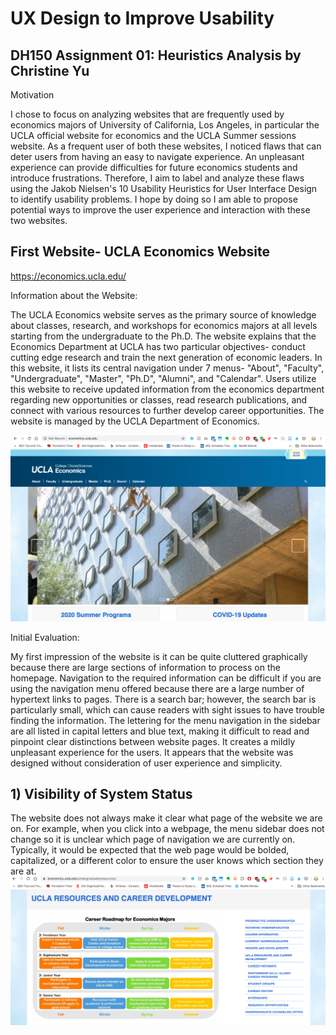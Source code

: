 # UX Design to Improve Usability 
## DH150 Assignment 01: Heuristics Analysis by Christine Yu

Motivation 

I chose to focus on analyzing websites that are frequently used by economics majors of University of California, Los Angeles, in particular the UCLA official website for economics and the UCLA Summer sessions website. As a frequent user of both these websites, I noticed flaws that can deter users from having an easy to navigate experience. An unpleasant experience can provide difficulties for future economics students and introduce frustrations. Therefore, I aim to label and analyze these flaws using the Jakob Nielsen's 10 Usability Heuristics for User Interface Design to identify usability problems. I hope by doing so I am able to propose potential ways to improve the user experience and interaction with these two websites. 

## First Website- UCLA Economics Website
https://economics.ucla.edu/

Information about the Website:
  
  The UCLA Economics website serves as the primary source of knowledge about classes, research, and workshops for economics majors at all levels starting from the undergraduate to the Ph.D. The website explains that the Economics Department at UCLA has two particular objectives- conduct cutting edge research and train the next generation of economic leaders. In this website, it lists its central navigation under 7 menus- "About", "Faculty", "Undergraduate", "Master", "Ph.D", "Alumni", and "Calendar". Users utilize this website to receive updated information from the economics department regarding new opportunities or classes, read research publications, and connect with various resources to further develop career opportunities. The website is managed by the UCLA Department of Economics. 
  
<img src="./Economics department homepage.png" width=”50%”>

Initial Evaluation:

My first impression of the website is it can be quite cluttered graphically because there are large sections of information to process on the homepage. Navigation to the required information can be difficult if you are using the navigation menu offered because there are a large number of hypertext links to pages. There is a search bar; however, the search bar is particularly small, which can cause readers with sight issues to have trouble finding the information. The lettering for the menu navigation in the sidebar are all listed in capital letters and blue text, making it difficult to read and pinpoint clear distinctions between website pages. It creates a mildly unpleasant experience for the users. It appears that the website was designed without consideration of user experience and simplicity. 

## 1) Visibility of System Status

The website does not always make it clear what page of the website we are on. For example, when you click into a webpage, the menu sidebar does not change so it is unclear which page of navigation we are currently on. Typically, it would be expected that the web page would be bolded, capitalized, or a different color to ensure the user knows which section they are at. 
<img src="./Website sidebar.png" width=”50%”>

